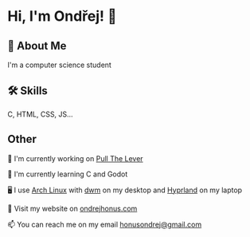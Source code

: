 # Hi, I'm Ondřej! 👋  
                
## 🚀 About Me  
I'm a computer science student

## 🛠 Skills  
C, HTML, CSS, JS...  
    
## Other  
📖 I'm currently working on [Pull The Lever](https://github.com/ondrejhonus/pull_the_lever/)
    
🧠 I'm currently learning C and Godot

🖥️ I use [Arch Linux](https://archlinux.org/) with [dwm](https://dwm.suckless.org/) on my desktop and [Hyprland](https://hyprland.org/) on my laptop
    
🔗 Visit my website on <a href="https://ondrejhonus.com" target="_blank">ondrejhonus.com</a>

📫 You can reach me on my email <a href="mailto:ondrejhonus@proton.me" target="_blank">honusondrej@gmail.com</a> 
    
